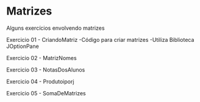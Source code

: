 # Matrizes
Alguns exercícios envolvendo matrizes


Exercicio 01 - CriandoMatriz
-Código para criar matrizes
-Utiliza Biblioteca JOptionPane

Exercicio 02 - MatrizNomes

Exercicio 03 - NotasDosAlunos

Exercicio 04 - Produtoiporj

Exercicio 05 - SomaDeMatrizes
